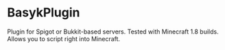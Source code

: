 # BasykPlugin
Plugin for Spigot or Bukkit-based servers. Tested with Minecraft 1.8 builds. Allows you to script right into Minecraft.

